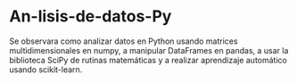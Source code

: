 # An-lisis-de-datos-Py
Se observara como analizar datos en Python usando matrices multidimensionales en numpy, a manipular DataFrames en pandas, a usar la biblioteca SciPy de rutinas matemáticas y a realizar aprendizaje automático usando scikit-learn.
